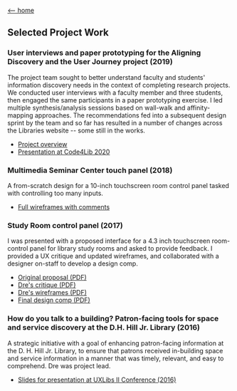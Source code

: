 [<-- home](/portfolio)

## Selected Project Work

### User interviews and paper prototyping for the Aligning Discovery and the User Journey project (2019)

The project team sought to better understand faculty and students' information discovery needs in the context of completing research projects. We conducted user interviews with a faculty member and three students, then engaged the same participants in a paper prototyping exercise. I led multiple synthesis/analysis sessions based on wall-walk and affinity-mapping approaches. The recommendations fed into a subsequent design sprint by the team and so far has resulted in a number of changes across the Libraries website -- some still in the works.

* [Project overview](https://www.lib.ncsu.edu/projects/identifying-user-needs)
* [Presentation at Code4Lib 2020](https://youtu.be/6JHwdgNJ3ig?t=1293)

### Multimedia Seminar Center touch panel (2018)

A from-scratch design for a 10-inch touchscreen room control panel tasked with controlling too many inputs.

* [Full wireframes with comments](https://lucid.app/lucidchart/ae96f3ba-f03f-4a7b-b72e-493536d1f0dc/view)

### Study Room control panel (2017)

I was presented with a proposed interface for a 4.3 inch touchscreen room-control panel for library study rooms and asked to provide feedback. I provided a UX critique and updated wireframes, and collaborated with a designer on-staff to develop a design comp.

* [Original proposal (PDF)](./images/amx-original.pdf)
* [Dre's critique (PDF)](./images/amx-comments.pdf)
* [Dre's wireframes (PDF)](./images/amx-proposal.pdf)
* [Final design comp (PDF)](./images/amx-final.pdf)

### How do you talk to a building? Patron-facing tools for space and service discovery at the D.H. Hill Jr. Library (2016)

A strategic initiative with a goal of enhancing patron-facing information at the D. H. Hill Jr. Library, to ensure that patrons received in-building space and service information in a manner that was timely, relevant, and easy to comprehend. Dre was project lead.

* [Slides for presentation at UXLibs II Conference (2016)](https://docs.google.com/presentation/d/1mFBAnQjX8l3PDYyZnct4f7j3Aeej19FMF4u4L_uXYnM/edit?usp=sharing)
